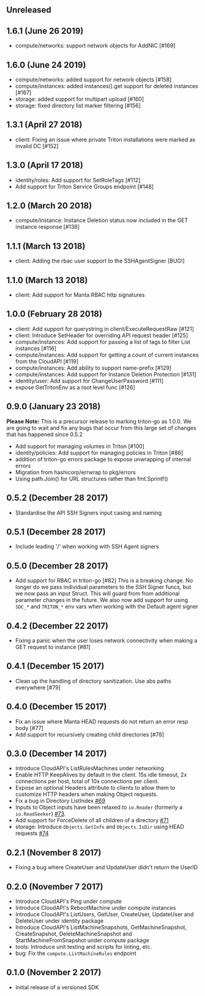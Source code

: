 ## Unreleased

## 1.6.1 (June 26 2019)

- compute/networks: support network objects for AddNIC [#169]

## 1.6.0 (June 24 2019)

- compute/networks: added support for network objects [#158]
- compute/instances: added instances().get support for deleted instances [#167]
- storage: added support for multipart upload [#160]
- storage: fixed directory list marker filtering [#156]

## 1.3.1 (April 27 2018)

- client: Fixing an issue where private Triton installations were marked as invalid DC [#152]

## 1.3.0 (April 17 2018)

- identity/roles: Add support for SetRoleTags [#112]
- Add support for Triton Service Groups endpoint [#148]

## 1.2.0 (March 20 2018)

- compute/instance: Instance Deletion status now included in the GET instance response [#138]

## 1.1.1 (March 13 2018)

- client: Adding the rbac user support to the SSHAgentSigner [BUG!]

## 1.1.0 (March 13 2018)

- client: Add support for Manta RBAC http signatures

## 1.0.0 (February 28 2018)

- client: Add support for querystring in client/ExecuteRequestRaw [#121]
- client: Introduce SetHeader for overriding API request header [#125]
- compute/instances: Add support for passing a list of tags to filter List instances [#116]
- compute/instances: Add support for getting a count of current instances from the CloudAPI [#119]
- compute/instances: Add ability to support name-prefix [#129]
- compute/instances: Add support for Instance Deletion Protection [#131]
- identity/user: Add support for ChangeUserPassword [#111]
- expose GetTritonEnv as a root level func [#126]

## 0.9.0 (January 23 2018)

**Please Note:** This is a precursor release to marking triton-go as 1.0.0. We are going to wait and fix any bugs that occur from this large set of changes that has happened since 0.5.2

- Add support for managing volumes in Triton [#100]
- identity/policies: Add support for managing policies in Triton [#86]
- addition of triton-go errors package to expose unwrapping of internal errors
- Migration from hashicorp/errwrap to pkg/errors
- Using path.Join() for URL structures rather than fmt.Sprintf()

## 0.5.2 (December 28 2017)

- Standardise the API SSH Signers input casing and naming

## 0.5.1 (December 28 2017)

- Include leading '/' when working with SSH Agent signers

## 0.5.0 (December 28 2017)

- Add support for RBAC in triton-go [#82]
This is a breaking change. No longer do we pass individual parameters to the SSH Signer funcs, but we now pass an input Struct. This will guard from from additional parameter changes in the future. 
We also now add support for using `SDC_*` and `TRITON_*` env vars when working with the Default agent signer

## 0.4.2 (December 22 2017)

- Fixing a panic when the user loses network connectivity when making a GET request to instance [#81]

## 0.4.1 (December 15 2017)

- Clean up the handling of directory sanitization. Use abs paths everywhere [#79]

## 0.4.0 (December 15 2017)

- Fix an issue where Manta HEAD requests do not return an error resp body [#77]
- Add support for recursively creating child directories [#78]

## 0.3.0 (December 14 2017)

- Introduce CloudAPI's ListRulesMachines under networking
- Enable HTTP KeepAlives by default in the client.  15s idle timeout, 2x
  connections per host, total of 10x connections per client.
- Expose an optional Headers attribute to clients to allow them to customize
  HTTP headers when making Object requests.
- Fix a bug in Directory ListIndex [#69](https://github.com/joyent/issues/69)
- Inputs to Object inputs have been relaxed to `io.Reader` (formerly a
  `io.ReadSeeker`) [#73](https://github.com/joyent/issues/73).
- Add support for ForceDelete of all children of a directory [#71](https://github.com/joyent/issues/71)
- storage: Introduce `Objects.GetInfo` and `Objects.IsDir` using HEAD requests [#74](https://github.com/joyent/triton-go/issues/74)

## 0.2.1 (November 8 2017)

- Fixing a bug where CreateUser and UpdateUser didn't return the UserID

## 0.2.0 (November 7 2017)

- Introduce CloudAPI's Ping under compute
- Introduce CloudAPI's RebootMachine under compute instances
- Introduce CloudAPI's ListUsers, GetUser, CreateUser, UpdateUser and DeleteUser under identity package
- Introduce CloudAPI's ListMachineSnapshots, GetMachineSnapshot, CreateSnapshot, DeleteMachineSnapshot and StartMachineFromSnapshot under compute package
- tools: Introduce unit testing and scripts for linting, etc.
- bug: Fix the `compute.ListMachineRules` endpoint

## 0.1.0 (November 2 2017)

- Initial release of a versioned SDK
